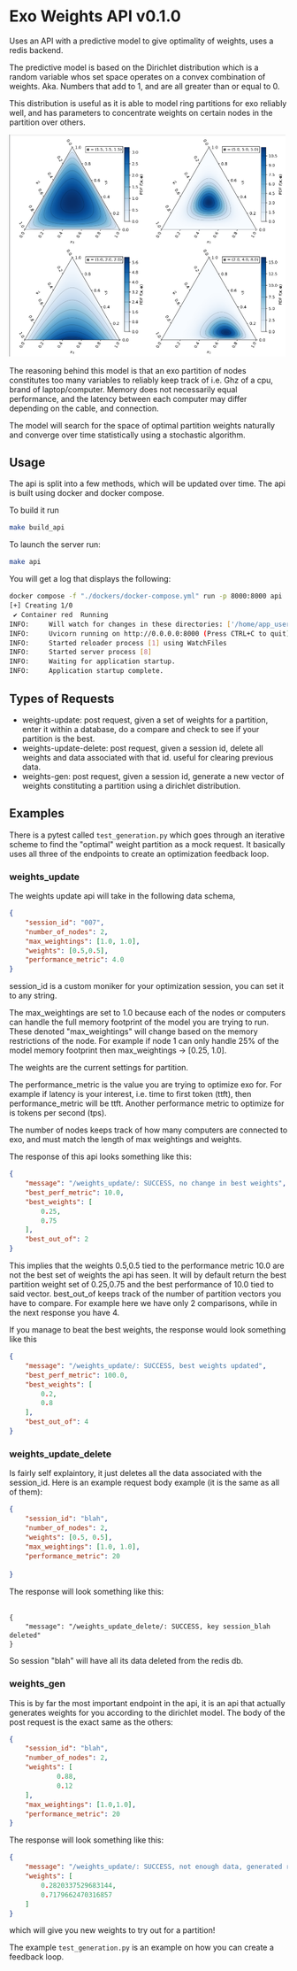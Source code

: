 # Exo Weights API  v0.1.0

Uses an API with a predictive model to give optimality of weights, uses a redis backend.

The predictive model is based on the Dirichlet distribution which is a random variable whos set space operates on a convex combination of weights. Aka. Numbers that add to 1, and are all greater than or equal to 0. 

This distribution is useful as it is able to model ring partitions for exo reliably well, and has parameters to concentrate weights on certain nodes in the partition over others.


<img src="pdf_dirichlet.png" alt="Dirichlet's PDF" width="500px">



The reasoning behind this model is that an exo partition of nodes constitutes too many variables to reliably keep track of i.e. Ghz of a cpu, brand of laptop/computer. Memory does not necessarily equal performance, and the latency between each computer may differ depending on the cable, and connection. 

The model will search for the space of optimal partition weights naturally and converge over time statistically using a stochastic algorithm. 

## Usage

The api is split into a few methods, which will be updated over time. The api is built using docker and docker compose.

To build it run

```bash
make build_api
```

To launch the server run: 

```bash
make api 
```

You will get a log that displays the following: 


```bash 
docker compose -f "./dockers/docker-compose.yml" run -p 8000:8000 api
[+] Creating 1/0
 ✔ Container red  Running                                                                                                             0.0s 
INFO:     Will watch for changes in these directories: ['/home/app_user/app']
INFO:     Uvicorn running on http://0.0.0.0:8000 (Press CTRL+C to quit)
INFO:     Started reloader process [1] using WatchFiles
INFO:     Started server process [8]
INFO:     Waiting for application startup.
INFO:     Application startup complete.
```


## Types of Requests

- weights-update: post request, given a set of weights for a partition, enter it within a database, do a compare and check to see if your partition is the best.
- weights-update-delete: post request, given a session id, delete all weights and data associated with that id. useful for clearing previous data.
- weights-gen: post request, given a session id, generate a new vector of weights constituting a partition using a dirichlet distribution. 


## Examples 

There is a pytest called `test_generation.py` which goes through an iterative scheme to find the "optimal" weight partition as a mock request. It basically uses all three of the endpoints to create an optimization feedback loop. 


### weights_update 

The weights update api will take in the following data schema,

```json 
{   
    "session_id": "007",
    "number_of_nodes": 2,
    "max_weightings": [1.0, 1.0],
    "weights": [0.5,0.5],
    "performance_metric": 4.0
}
```
session_id is a custom moniker for your optimization session, you can set it to any string. 

The max_weightings are set to 1.0 because each of the nodes or computers can handle the full memory footprint of the model you are trying to run. These denoted "max_weightings" will change based on the memory restrictions of the node. For example if node 1 can only handle 25% of the model memory footprint then max_weightings -> [0.25, 1.0]. 

The weights are the current settings for partition. 

The performance_metric is the value you are trying to optimize exo for. For example if latency is your interest, i.e. time to first token (ttft), then performance_metric will be ttft. Another performance metric to optimize for is tokens per second (tps). 

The number of nodes keeps track of how many computers are connected to exo, and must match the length of max weightings and weights.

The response of this api looks something like this: 

```json
{
    "message": "/weights_update/: SUCCESS, no change in best weights",
    "best_perf_metric": 10.0,
    "best_weights": [
        0.25,
        0.75
    ],
    "best_out_of": 2
}
```

This implies that the weights 0.5,0.5 tied to the performance metric 10.0 are not the best set of weights the api has seen. It will by default return the best partition weight set of 0.25,0.75 and the best performance of 10.0 tied to said vector. best_out_of keeps track of the number of partition vectors you have to compare. For example here we have only 2 comparisons, while in the next response you have 4.


If you manage to beat the best weights, the response would look something like this

```json
{
    "message": "/weights_update/: SUCCESS, best weights updated",
    "best_perf_metric": 100.0,
    "best_weights": [
        0.2,
        0.8
    ],
    "best_out_of": 4
}
```



### weights_update_delete

Is fairly self explaintory, it just deletes all the data associated with the session_id. Here is an example request body example (it is the same as all of them):  

```json
{   
    "session_id": "blah",
    "number_of_nodes": 2,
    "weights": [0.5, 0.5],
    "max_weightings": [1.0, 1.0],
    "performance_metric": 20

}
```

The response will look something like this: 

```

{
    "message": "/weights_update_delete/: SUCCESS, key session_blah deleted"
}
```

So session "blah" will have all its data deleted from the redis db. 


### weights_gen

This is by far the most important endpoint in the api, it is an api that actually generates weights for you according to the dirichlet model. The body of the post request is the exact same as the others: 

```json
{   
    "session_id": "blah",
    "number_of_nodes": 2,
    "weights": [
            0.88,
            0.12
    ],
    "max_weightings": [1.0,1.0],
    "performance_metric": 20
}
```

The response will look something like this:


```json
{
    "message": "/weights_update/: SUCCESS, not enough data, generated random weights",
    "weights": [
        0.2820337529683144,
        0.7179662470316857
    ]
}

```

which will give you new weights to try out for a partition!

The example `test_generation.py` is an example on how you can create a feedback loop. 